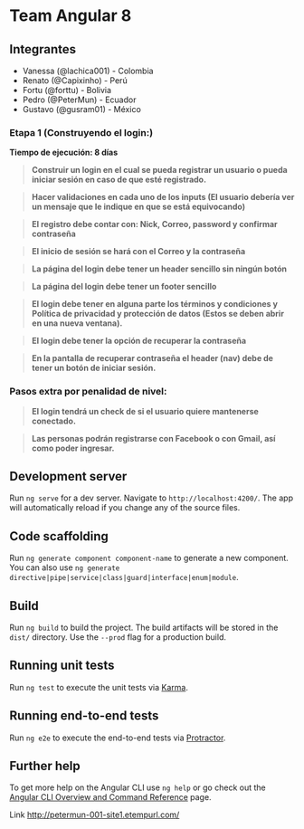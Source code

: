 # Team Angular 8

## Integrantes

- Vanessa (@lachica001) - Colombia
- Renato (@Capixinho) - Perú
- Fortu (@forttu) - Bolivia
- Pedro (@PeterMun) - Ecuador
- Gustavo (@gusram01) - México

### **Etapa 1 (Construyendo el login:)**

**Tiempo de ejecución: 8 días**

> **Construir un login en el cual se pueda registrar un usuario o pueda iniciar sesión en caso de que esté registrado.**

> **Hacer validaciones en cada uno de los inputs (El usuario debería ver un mensaje que le indique en que se está equivocando)**

> **El registro debe contar con: Nick, Correo, password y confirmar contraseña**

> **El inicio de sesión se hará con el Correo y la contraseña**

> **La página del login debe tener un header sencillo sin ningún botón**

> **La página del login debe tener un footer sencillo**

> **El login debe tener en alguna parte los términos y condiciones y Política de privacidad y protección de datos (Estos se deben abrir en una nueva ventana).**

> **El login debe tener la opción de recuperar la contraseña**

> **En la pantalla de recuperar contraseña el header (nav) debe de tener un botón de iniciar sesión.**

### **Pasos extra por penalidad de nivel:**

> **El login tendrá un check de si el usuario quiere mantenerse conectado.**

> **Las personas podrán registrarse con Facebook o con Gmail, así como poder ingresar.**

## Development server

Run `ng serve` for a dev server. Navigate to `http://localhost:4200/`. The app will automatically reload if you change any of the source files.

## Code scaffolding

Run `ng generate component component-name` to generate a new component. You can also use `ng generate directive|pipe|service|class|guard|interface|enum|module`.

## Build

Run `ng build` to build the project. The build artifacts will be stored in the `dist/` directory. Use the `--prod` flag for a production build.

## Running unit tests

Run `ng test` to execute the unit tests via [Karma](https://karma-runner.github.io).

## Running end-to-end tests

Run `ng e2e` to execute the end-to-end tests via [Protractor](http://www.protractortest.org/).

## Further help

To get more help on the Angular CLI use `ng help` or go check out the [Angular CLI Overview and Command Reference](https://angular.io/cli) page.

Link
http://petermun-001-site1.etempurl.com/
